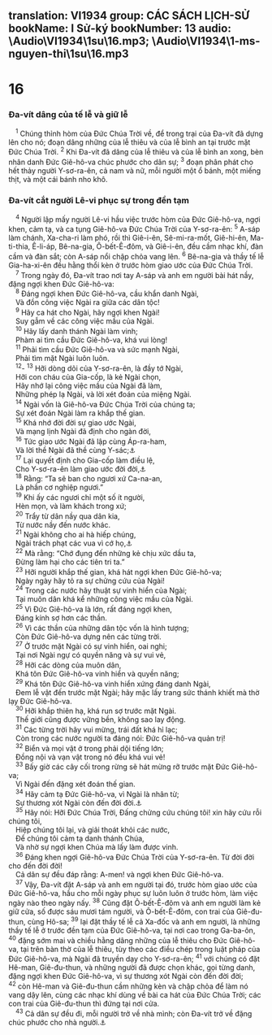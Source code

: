 translation: VI1934
group: CÁC SÁCH LỊCH-SỬ
bookName: I Sử-ký 
bookNumber: 13
audio: \Audio\VI1934\1su\16.mp3; \Audio\VI1934\1-ms-nguyen-thi\1su\16.mp3
-------

<div class="title"><h1>16</h1><h3>Đa-vít dâng của tế lễ và giữ lễ</h3></div>
<span class="verse 1su_16_1"> <sup>1</sup> Chúng thỉnh hòm của Đức Chúa Trời về, để trong trại của Đa-vít đã dựng lên cho nó; đoạn dâng những của lễ thiêu và của lễ bình an tại trước mặt Đức Chúa Trời. </span>
<span class="verse 1su_16_2"><sup>2</sup> Khi Đa-vít đã dâng của lễ thiêu và của lễ bình an xong, bèn nhân danh Đức Giê-hô-va chúc phước cho dân sự; </span>
<span class="verse 1su_16_3"><sup>3</sup> đoạn phân phát cho hết thảy người Y-sơ-ra-ên, cả nam và nữ, mỗi người một ổ bánh, một miếng thịt, và một cái bánh nho khô. <br/></span>
<div class="title"><h3>Đa-vít cắt người Lê-vi phục sự trong đền tạm</h3></div>
<span class="verse 1su_16_4"> <sup>4</sup> Người lập mấy người Lê-vi hầu việc trước hòm của Đức Giê-hô-va, ngợi khen, cảm tạ, và ca tụng Giê-hô-va Đức Chúa Trời của Y-sơ-ra-ên: </span>
<span class="verse 1su_16_5"><sup>5</sup> A-sáp làm chánh, Xa-cha-ri làm phó, rồi thì Giê-i-ên, Sê-mi-ra-mốt, Giê-hi-ên, Ma-ti-thia, Ê-li-áp, Bê-na-gia, Ô-bết-Ê-đôm, và Giê-i-ên, đều cầm nhạc khí, đàn cầm và đàn sắt; còn A-sáp nổi chập chỏa vang lên. </span>
<span class="verse 1su_16_6"><sup>6</sup> Bê-na-gia và thầy tế lễ Gia-ha-xi-ên đều hằng thổi kèn ở trước hòm giao ước của Đức Chúa Trời. <br/></span>
<span class="verse 1su_16_7"> <sup>7</sup> Trong ngày đó, Đa-vít trao nơi tay A-sáp và anh em người bài hát nầy, đặng ngợi khen Đức Giê-hô-va: <br/></span>
<span class="verse 1su_16_8"> <sup>8</sup> Đáng ngợi khen Đức Giê-hô-va, cầu khẩn danh Ngài, <br/> Và đồn công việc Ngài ra giữa các dân tộc! <br/></span>
<span class="verse 1su_16_9"> <sup>9</sup> Hãy ca hát cho Ngài, hãy ngợi khen Ngài! <br/> Suy gẫm về các công việc mầu của Ngài. <br/></span>
<span class="verse 1su_16_10"> <sup>10</sup> Hãy lấy danh thánh Ngài làm vinh; <br/> Phàm ai tìm cầu Đức Giê-hô-va, khá vui lòng! <br/></span>
<span class="verse 1su_16_11"> <sup>11</sup> Phải tìm cầu Đức Giê-hô-va và sức mạnh Ngài, <br/> Phải tìm mặt Ngài luôn luôn. <br/></span>
<span class="verse 1su_16_12"> <sup>12</sup>-</span>
<span class="verse 1su_16_13"><sup>13</sup> Hỡi dòng dõi của Y-sơ-ra-ên, là đầy tớ Ngài, <br/> Hỡi con cháu của Gia-cốp, là kẻ Ngài chọn, <br/> Hãy nhớ lại công việc mầu của Ngài đã làm, <br/> Những phép lạ Ngài, và lời xét đoán của miệng Ngài. <br/></span>
<span class="verse 1su_16_14"> <sup>14</sup> Ngài vốn là Giê-hô-va Đức Chúa Trời của chúng ta; <br/> Sự xét đoán Ngài làm ra khắp thế gian. <br/></span>
<span class="verse 1su_16_15"> <sup>15</sup> Khá nhớ đời đời sự giao ước Ngài, <br/> Và mạng lịnh Ngài đã định cho ngàn đời, <br/></span>
<span class="verse 1su_16_16"> <sup>16</sup> Tức giao ước Ngài đã lập cùng Áp-ra-ham, <br/> Và lời thề Ngài đã thề cùng Y-sác;<a data-toggle="tooltip" data-placement="bottom" title="Sa 12:7; 26:3">⚓</a><br/></span>
<span class="verse 1su_16_17"> <sup>17</sup> Lại quyết định cho Gia-cốp làm điều lệ, <br/> Cho Y-sơ-ra-ên làm giao ước đời đời,<a data-toggle="tooltip" data-placement="bottom" title="Sa 28:13">⚓</a><br/></span>
<span class="verse 1su_16_18"> <sup>18</sup> Rằng: “Ta sẽ ban cho ngươi xứ Ca-na-an, <br/> Là phần cơ nghiệp ngươi.” <br/></span>
<span class="verse 1su_16_19"> <sup>19</sup> Khi ấy các ngươi chỉ một số ít người, <br/> Hèn mọn, và làm khách trong xứ; <br/></span>
<span class="verse 1su_16_20"> <sup>20</sup> Trẩy từ dân nầy qua dân kia, <br/> Từ nước nầy đến nước khác. <br/></span>
<span class="verse 1su_16_21"> <sup>21</sup> Ngài không cho ai hà hiếp chúng, <br/> Ngài trách phạt các vua vì cớ họ,<a data-toggle="tooltip" data-placement="bottom" title="Sa 20:3-7">⚓</a><br/></span>
<span class="verse 1su_16_22"> <sup>22</sup> Mà rằng: “Chớ đụng đến những kẻ chịu xức dầu ta, <br/> Đừng làm hại cho các tiên tri ta.” <br/></span>
<span class="verse 1su_16_23"> <sup>23</sup> Hỡi người khắp thế gian, khá hát ngợi khen Đức Giê-hô-va; <br/> Ngày ngày hãy tỏ ra sự chửng cứu của Ngài! <br/></span>
<span class="verse 1su_16_24"> <sup>24</sup> Trong các nước hãy thuật sự vinh hiển của Ngài; <br/> Tại muôn dân khá kể những công việc mầu của Ngài. <br/></span>
<span class="verse 1su_16_25"> <sup>25</sup> Vì Đức Giê-hô-va là lớn, rất đáng ngợi khen, <br/> Đáng kính sợ hơn các thần. <br/></span>
<span class="verse 1su_16_26"> <sup>26</sup> Vì các thần của những dân tộc vốn là hình tượng; <br/> Còn Đức Giê-hô-va dựng nên các từng trời. <br/></span>
<span class="verse 1su_16_27"> <sup>27</sup> Ở trước mặt Ngài có sự vinh hiển, oai nghi; <br/> Tại nơi Ngài ngự có quyền năng và sự vui vẻ, <br/></span>
<span class="verse 1su_16_28"> <sup>28</sup> Hỡi các dòng của muôn dân, <br/> Khá tôn Đức Giê-hô-va vinh hiển và quyền năng; <br/></span>
<span class="verse 1su_16_29"> <sup>29</sup> Khá tôn Đức Giê-hô-va vinh hiển xứng đáng danh Ngài, <br/> Đem lễ vật đến trước mặt Ngài; hãy mặc lấy trang sức thánh khiết mà thờ lạy Đức Giê-hô-va. <br/></span>
<span class="verse 1su_16_30"> <sup>30</sup> Hỡi khắp thiên hạ, khá run sợ trước mặt Ngài. <br/> Thế giới cũng được vững bền, không sao lay động. <br/></span>
<span class="verse 1su_16_31"> <sup>31</sup> Các từng trời hãy vui mừng, trái đất khá hỉ lạc; <br/> Còn trong các nước người ta đáng nói: Đức Giê-hô-va quản trị! <br/></span>
<span class="verse 1su_16_32"> <sup>32</sup> Biển và mọi vật ở trong phải dội tiếng lớn; <br/> Đồng nội và vạn vật trong nó đều khá vui vẻ! <br/></span>
<span class="verse 1su_16_33"> <sup>33</sup> Bấy giờ các cây cối trong rừng sẽ hát mừng rỡ trước mặt Đức Giê-hô-va; <br/> Vì Ngài đến đặng xét đoán thế gian. <br/></span>
<span class="verse 1su_16_34"> <sup>34</sup> Hãy cảm tạ Đức Giê-hô-va, vì Ngài là nhân từ; <br/> Sự thương xót Ngài còn đến đời đời.<a data-toggle="tooltip" data-placement="bottom" title="2Su 5:13; 7:3; Exo 3:11; Thi 100:5; 106:1; 107:1; 118:1; 136:1; Gie 33:11">⚓</a><br/></span>
<span class="verse 1su_16_35"> <sup>35</sup> Hãy nói: Hỡi Đức Chúa Trời, Đấng chửng cứu chúng tôi! xin hãy cứu rỗi chúng tôi, <br/> Hiệp chúng tôi lại, và giải thoát khỏi các nước, <br/> Để chúng tôi cảm tạ danh thánh Chúa, <br/> Và nhờ sự ngợi khen Chúa mà lấy làm được vinh. <br/></span>
<span class="verse 1su_16_36"> <sup>36</sup> Đáng khen ngợi Giê-hô-va Đức Chúa Trời của Y-sơ-ra-ên. Từ đời đời cho đến đời đời! <br/> Cả dân sự đều đáp rằng: A-men! và ngợi khen Đức Giê-hô-va. <br/></span>
<span class="verse 1su_16_37"> <sup>37</sup> Vậy, Đa-vít đặt A-sáp và anh em người tại đó, trước hòm giao ước của Đức Giê-hô-va, hầu cho mỗi ngày phục sự luôn luôn ở trước hòm, làm việc ngày nào theo ngày nấy. </span>
<span class="verse 1su_16_38"><sup>38</sup> Cũng đặt Ô-bết-Ê-đôm và anh em người làm kẻ giữ cửa, số được sáu mươi tám người, và Ô-bết-Ê-đôm, con trai của Giê-đu-thun, cùng Hô-sa; </span>
<span class="verse 1su_16_39"><sup>39</sup> lại đặt thầy tế lễ cả Xa-đốc và anh em người, là những thầy tế lễ ở trước đền tạm của Đức Giê-hô-va, tại nơi cao trong Ga-ba-ôn, </span>
<span class="verse 1su_16_40"><sup>40</sup> đặng sớm mai và chiều hằng dâng những của lễ thiêu cho Đức Giê-hô-va, tại trên bàn thờ của lễ thiêu, tùy theo các điều chép trong luật pháp của Đức Giê-hô-va, mà Ngài đã truyền dạy cho Y-sơ-ra-ên; </span>
<span class="verse 1su_16_41"><sup>41</sup> với chúng có đặt Hê-man, Giê-đu-thun, và những người đã được chọn khác, gọi từng danh, đặng ngợi khen Đức Giê-hô-va, vì sự thương xót Ngài còn đến đời đời; </span>
<span class="verse 1su_16_42"><sup>42</sup> còn Hê-man và Giê-đu-thun cầm những kèn và chập chỏa để làm nó vang dậy lên, cùng các nhạc khí dùng về bài ca hát của Đức Chúa Trời; các con trai của Giê-đu-thun thì đứng tại nơi cửa. <br/></span>
<span class="verse 1su_16_43"> <sup>43</sup> Cả dân sự đều đi, mỗi người trở về nhà mình; còn Đa-vít trở về đặng chúc phước cho nhà người.<a data-toggle="tooltip" data-placement="bottom" title="2Sa 6:19-20">⚓</a><br/></span>
